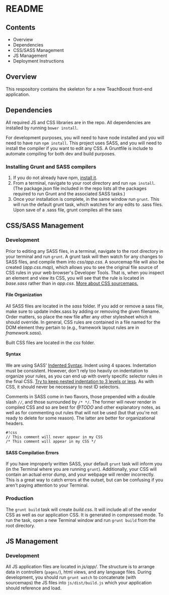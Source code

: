 # README #

## Contents ##
* Overview
* Dependencies
* CSS/SASS Management
* JS Management
* Deployment Instructions

## Overview ##
This respository contains the skeleton for a new TeachBoost front-end application.

## Dependencies ##
All required JS and CSS libraries are in the repo. All dependencies are installed by running `bower install`.

For development purposes, you will need to have node installed and you will need to have run `npm install`. This project uses SASS, and you will need to install the compiler if you want to edit any CSS. A Gruntfile is include to automate compiling for both dev and build purposes.

### Installing Grunt and SASS compilers ###
1. If you do not already have npm, [install it](https://github.com/npm/npm).
2. From a terminal, navigate to your root directory and run `npm install`. (The package.json file included in the repo lists all the packages required to run Grunt and the associated SASS tasks.)
3. Once your installation is complete, in the same window run `grunt`. This will run the default grunt task, which watches for any edits to .sass files. Upon save of a .sass file, grunt compiles all the sass

## CSS/SASS Management ##

### Development ###
Prior to editing any SASS files, in a terminal, navigate to the root directory in your terminal and run `grunt`. A grunt task will then watch for any changes to SASS files, and compile them into *css/app.css*. A sourcemap file will also be created (*app.css.map*), which allows you to see the original file source of CSS rules in your web browser's Developer Tools. That is, when you inspect an element and view its CSS, you will see that the rule is located in *base.sass* rather than in *app.css*.
[More about CSS sourcemaps.](http://thesassway.com/intermediate/using-source-maps-with-sass)

#### File Organization
All SASS files are located in the *sass* folder. If you add or remove a sass file, make sure to update index.sass by adding or removing the given filename. Order matters, so place the new file after any other stylesheet which it should override. In general, CSS rules are contained in a file named for the DOM element they pertain to (e.g., framework layout rules are in *framework.sass*).

Built CSS files are located in the *css* folder.

#### Syntax
We are using SASS' [Indented Syntax](http://sass-lang.com/documentation/file.INDENTED_SYNTAX.html). Indent using 4 spaces. Indentation must be consistent. However, don't rely too heavily on indentation to organize your rules, as you can end up with overly specific selector rules in the final CSS. [Try to keep nested indentation to 3 levels or less](http://thesassway.com/beginner/the-inception-rule). As with CSS, it should never be necessary to nest ID selectors.

Comments in SASS come in two flavors, those prepended with a double slash `//`, and those surrounded by `/* */`. The former will never render in compiled CSS and so are best for *@TODO* and other explanatory notes, as well as for commenting out rules that will not be used (but that you're not ready to delete for some reason). The latter are better for organizational headers.

```
#!css
// This comment will never appear in my CSS
/* This comment will appear in my CSS */
```

#### SASS Compilation Errors
If you have improperly written SASS, your default `grunt` task will inform you (in the Terminal where you are running `grunt`). Additionally, your CSS will contain an actual error dump, and your webpage will render incorrectly. This is a great way to catch errors at the outset, but can be confusing if you aren't paying attention to your Terminal.

### Production ###
The `grunt build` task will create *build.css*. It will include all of the vendor CSS as well as our application CSS. It is generated in compressed mode. To run the task, open a new Terminal window and run `grunt build` from the root directory.

## JS Management ##

### Development ###
All JS application files are located in *js/app/*. The structure is to arrange data in controllers (`pages/`), html views, and any language files. During development, you should run `grunt watch` to concatenate (with sourcemaps) the JS files into `js/dist/build.js` which your application should reference and load.